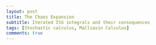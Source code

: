 ```yaml
---
layout: post
title: The Chaos Expansion
subtitle: Iterated Itô integrals and their consequences
tags: [Stochastic calculus, Malliavin Calculus]
comments: true
---
```

<object data="/assets/Malliavin_Oksendal_Chapter_1.pdf" width="1000" height="1000" type='application/pdf'></object>
